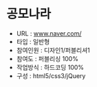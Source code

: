 # 공모나라
- URL  : www.naver.com/
- 타입 : 일반형
- 참여인원 : 디자인1/퍼블리셔1
- 참여도 : 퍼블리싱 100%
- 작업방식 : 하드코딩 100%
- 구성 : html5/css3/jQuery
